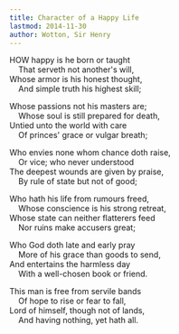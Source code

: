 ```yaml
---
title: Character of a Happy Life
lastmod: 2014-11-30
author: Wotton, Sir Henry
---
```

HOW happy is he born or taught  
&nbsp;&nbsp;&nbsp; That serveth not another's will,   
Whose armor is his honest thought,  
&nbsp;&nbsp;&nbsp; And simple truth his highest skill;  

Whose passions not his masters are;  
&nbsp;&nbsp;&nbsp; Whose soul is still prepared for death,   
Untied unto the world with care  
&nbsp;&nbsp;&nbsp; Of princes' grace or vulgar breath;  

Who envies none whom chance doth raise,  
&nbsp;&nbsp;&nbsp; Or vice; who never understood   
The deepest wounds are given by praise,  
&nbsp;&nbsp;&nbsp; By rule of state but not of good;  

Who hath his life from rumours freed,  
&nbsp;&nbsp;&nbsp; Whose conscience is his strong retreat,   
Whose state can neither flatterers feed  
&nbsp;&nbsp;&nbsp; Nor ruins make accusers great;  

Who God doth late and early pray  
&nbsp;&nbsp;&nbsp; More of his grace than goods to send,   
And entertains the harmless day  
&nbsp;&nbsp;&nbsp; With a well-chosen book or friend.  

This man is free from servile bands  
&nbsp;&nbsp;&nbsp; Of hope to rise or fear to fall,   
Lord of himself, though not of lands,  
&nbsp;&nbsp;&nbsp; And having nothing, yet hath all.  


